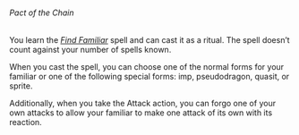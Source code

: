 ###### Pact of the Chain

You learn the _[<span class="spell">Find Familiar</span>](#Find_Familiar_find_familiar)_ spell and can cast it as a ritual.
The spell doesn’t count against your number of spells known.

When you cast the spell, you can choose one of the normal forms for your familiar or one of the following special forms: <span class="monster monster-Imp_imp">imp</span>, <span class="monster monster-Pseudodragon_pseudodragon">pseudodragon</span>, <span class="monster monster-Quasit_quasit">quasit</span>, or <span class="monster monster-Sprite_sprite">sprite</span>.

Additionally, when you take the Attack action, you can forgo one of your own attacks to allow your familiar to make one attack of its own with its reaction.
